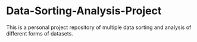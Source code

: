 # Data-Sorting-Analysis-Project
This is a personal project repository of multiple data sorting and analysis of different forms of datasets. 
